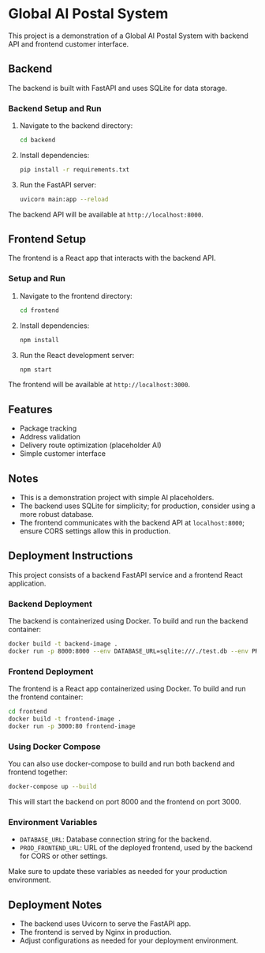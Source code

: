 # Global AI Postal System

This project is a demonstration of a Global AI Postal System with backend API and frontend customer interface.

## Backend

The backend is built with FastAPI and uses SQLite for data storage.

### Backend Setup and Run

1. Navigate to the backend directory:

   ```bash
   cd backend
   ```

2. Install dependencies:

   ```bash
   pip install -r requirements.txt
   ```

3. Run the FastAPI server:

   ```bash
   uvicorn main:app --reload
   ```

The backend API will be available at `http://localhost:8000`.

## Frontend Setup

The frontend is a React app that interacts with the backend API.

### Setup and Run

1. Navigate to the frontend directory:

   ```bash
   cd frontend
   ```

2. Install dependencies:

   ```bash
   npm install
   ```

3. Run the React development server:

   ```bash
   npm start
   ```

The frontend will be available at `http://localhost:3000`.

## Features

- Package tracking
- Address validation
- Delivery route optimization (placeholder AI)
- Simple customer interface

## Notes

- This is a demonstration project with simple AI placeholders.
- The backend uses SQLite for simplicity; for production, consider using a more robust database.
- The frontend communicates with the backend API at `localhost:8000`; ensure CORS settings allow this in production.

## Deployment Instructions

This project consists of a backend FastAPI service and a frontend React application.

### Backend Deployment

The backend is containerized using Docker. To build and run the backend container:

```bash
docker build -t backend-image .
docker run -p 8000:8000 --env DATABASE_URL=sqlite:///./test.db --env PROD_FRONTEND_URL=http://localhost -d backend-image
```

### Frontend Deployment

The frontend is a React app containerized using Docker. To build and run the frontend container:

```bash
cd frontend
docker build -t frontend-image .
docker run -p 3000:80 frontend-image
```

### Using Docker Compose

You can also use docker-compose to build and run both backend and frontend together:

```bash
docker-compose up --build
```

This will start the backend on port 8000 and the frontend on port 3000.

### Environment Variables

- `DATABASE_URL`: Database connection string for the backend.
- `PROD_FRONTEND_URL`: URL of the deployed frontend, used by the backend for CORS or other settings.

Make sure to update these variables as needed for your production environment.

## Deployment Notes

- The backend uses Uvicorn to serve the FastAPI app.
- The frontend is served by Nginx in production.
- Adjust configurations as needed for your deployment environment.

<!-- Removed duplicate headings to fix markdown lint warnings -->

